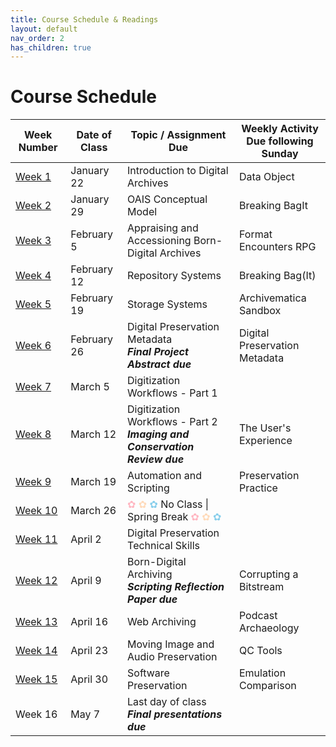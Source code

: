 ```yaml
---
title: Course Schedule & Readings
layout: default
nav_order: 2
has_children: true
---
```


# Course Schedule

| Week Number | Date of Class  | Topic / Assignment Due                                  | Weekly Activity<br>Due following Sunday        |
|-------------|----------------|-------------------------------------------|------------------------|
| [Week 1](week_01.html)  | January 22 | Introduction to Digital Archives | Data Object |
| [Week 2](week_02.html)  | January 29 | OAIS Conceptual Model | Breaking BagIt |
| [Week 3](week_03.html)  | February 5 | Appraising and Accessioning Born-Digital Archives | Format Encounters RPG |
| [Week 4](week_04.html)  | February 12 | Repository Systems<br> | Breaking Bag(It) |
| [Week 5](week_05.html)  | February 19 | Storage Systems | Archivematica Sandbox |
| [Week 6](week_06.html)  | February 26 | Digital Preservation Metadata<br>**_Final Project Abstract due_** | Digital Preservation Metadata |
| [Week 7](week_07.html)  | March 5 | Digitization Workflows - Part 1 |
| [Week 8](week_08.html)  | March 12 | Digitization Workflows - Part 2<br>**_Imaging and Conservation Review due_** | The User's Experience |
| [Week 9](week_09.html)  | March 19 | Automation and Scripting | Preservation Practice |
| [Week 10](week_10.html) | March 26 | <span style="color: #FFB6C1;">✿ </span><span style="color: #FFDAB9;">✿ </span><span style="color: #87CEEB;">✿ </span>No Class \| Spring Break <span style="color: #FFB6C1;">✿ </span><span style="color: #FFDAB9;">✿ </span><span style="color: #87CEEB;">✿ </span> |
| [Week 11](week_11.html) | April 2 | Digital Preservation Technical Skills |
| [Week 12](week_12.html) | April 9 | Born-Digital Archiving<br>**_Scripting Reflection Paper due_** | Corrupting a Bitstream |
| [Week 13](week_13.html) | April 16 | Web Archiving | Podcast Archaeology |
| [Week 14](week_14.html) | April 23 | Moving Image and Audio Preservation<br> | QC Tools |
| [Week 15](week_15.html) | April 30 | Software Preservation | Emulation Comparison |
| Week 16 | May 7 | Last day of class<br>**_Final presentations due_** |